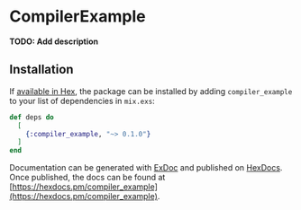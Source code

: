 # CompilerExample

**TODO: Add description**

## Installation

If [available in Hex](https://hex.pm/docs/publish), the package can be installed
by adding `compiler_example` to your list of dependencies in `mix.exs`:

```elixir
def deps do
  [
    {:compiler_example, "~> 0.1.0"}
  ]
end
```

Documentation can be generated with [ExDoc](https://github.com/elixir-lang/ex_doc)
and published on [HexDocs](https://hexdocs.pm). Once published, the docs can
be found at [https://hexdocs.pm/compiler_example](https://hexdocs.pm/compiler_example).

